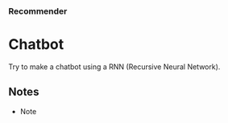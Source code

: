 ### Recommender
# Chatbot

Try to make a chatbot using a RNN (Recursive Neural Network).

## Notes
- Note